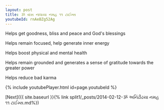 ```yaml
---
layout: post
title: ૐ વાંસ નાધાયા નમહ ૧૧ ટાઈમ્સ
youtubeId: rnAeBZg52Ag
---
```

 
 
Helps get goodness, bliss and peace and God's blessings
 
Helps remain focused, help generate inner energy 
 
Helps boost physical and mental health 
 
Helps remain grounded and generates a sense of gratitude towards the greater power 
 
Helps reduce bad karma
 
 
 
 


{% include youtubePlayer.html id=page.youtubeId %}
 
[Next]({{ site.baseurl }}{% link  split1/_posts/2014-02-12-ૐ અનિંઢીઢયા નમહ ૧૧ ટાઈમ્સ.md%})
 
